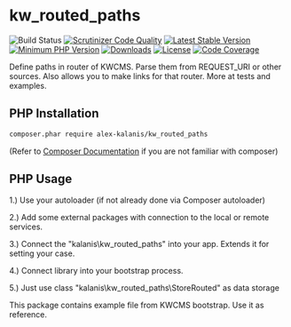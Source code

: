 # kw_routed_paths

![Build Status](https://github.com/alex-kalanis/kw_routed_paths/actions/workflows/code_checks.yml/badge.svg)
[![Scrutinizer Code Quality](https://scrutinizer-ci.com/g/alex-kalanis/kw_routed_paths/badges/quality-score.png?b=master)](https://scrutinizer-ci.com/g/alex-kalanis/kw_routed_paths/?branch=master)
[![Latest Stable Version](https://poser.pugx.org/alex-kalanis/kw_routed_paths/v/stable.svg?v=1)](https://packagist.org/packages/alex-kalanis/kw_routed_paths)
[![Minimum PHP Version](https://img.shields.io/badge/php-%3E%3D%207.4-8892BF.svg)](https://php.net/)
[![Downloads](https://img.shields.io/packagist/dt/alex-kalanis/kw_routed_paths.svg?v1)](https://packagist.org/packages/alex-kalanis/kw_routed_paths)
[![License](https://poser.pugx.org/alex-kalanis/kw_routed_paths/license.svg?v=1)](https://packagist.org/packages/alex-kalanis/kw_routed_paths)
[![Code Coverage](https://scrutinizer-ci.com/g/alex-kalanis/kw_routed_paths/badges/coverage.png?b=master&v=1)](https://scrutinizer-ci.com/g/alex-kalanis/kw_routed_paths/?branch=master)

Define paths in router of KWCMS. Parse them from REQUEST_URI or other sources. Also allows you
to make links for that router. More at tests and examples.

## PHP Installation

```bash
composer.phar require alex-kalanis/kw_routed_paths
```

(Refer to [Composer Documentation](https://github.com/composer/composer/blob/master/doc/00-intro.md#introduction) if you are not
familiar with composer)


## PHP Usage

1.) Use your autoloader (if not already done via Composer autoloader)

2.) Add some external packages with connection to the local or remote services.

3.) Connect the "kalanis\kw_routed_paths" into your app. Extends it for setting your case.

4.) Connect library into your bootstrap process.

5.) Just use class "kalanis\kw_routed_paths\StoreRouted" as data storage

This package contains example file from KWCMS bootstrap. Use it as reference.
